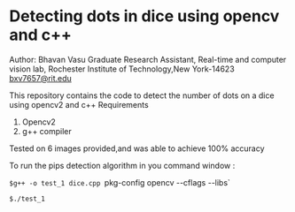 # Detecting dots in dice using opencv and c++

 Author: Bhavan Vasu
 Graduate Research Assistant,
 Real-time and computer vision lab,
 Rochester Institute of Technology,New York-14623
 bxv7657@rit.edu

 This repository contains the code to detect the number  of dots on a dice using opencv2 and c++
 Requirements
 1) Opencv2
 2) g++ compiler 

 Tested on 6 images provided,and  was able to achieve 100% accuracy

 To run the pips detection algorithm
 in you command window :

 `$g++ -o test_1 dice.cpp `pkg-config opencv --cflags --libs`

 `$./test_1`




